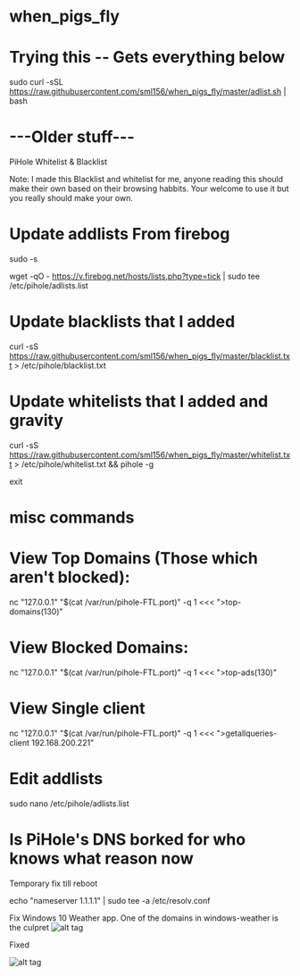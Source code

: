 # when_pigs_fly

# Trying this -- Gets everything below
sudo curl -sSL https://raw.githubusercontent.com/sml156/when_pigs_fly/master/adlist.sh | bash


# ---Older stuff---
PiHole Whitelist & Blacklist

Note:
I made this Blacklist and whitelist for me, anyone reading this should make their own based on their browsing habbits. Your welcome to use it but you really should make your own.

# Update addlists From firebog
sudo -s

wget -qO - https://v.firebog.net/hosts/lists.php?type=tick | sudo tee /etc/pihole/adlists.list

# Update blacklists that I added

curl -sS https://raw.githubusercontent.com/sml156/when_pigs_fly/master/blacklist.txt > /etc/pihole/blacklist.txt


# Update whitelists that I added and gravity

curl -sS https://raw.githubusercontent.com/sml156/when_pigs_fly/master/whitelist.txt > /etc/pihole/whitelist.txt && pihole -g

exit

# misc commands

# View Top Domains (Those which aren't blocked):
nc "127.0.0.1" "$(cat /var/run/pihole-FTL.port)" -q 1 <<< ">top-domains(130)"
# View Blocked Domains:
nc "127.0.0.1" "$(cat /var/run/pihole-FTL.port)" -q 1 <<< ">top-ads(130)"
# View Single client
nc "127.0.0.1" "$(cat /var/run/pihole-FTL.port)" -q 1 <<< ">getallqueries-client 192.168.200.221"  
# Edit addlists
sudo nano /etc/pihole/adlists.list

# Is PiHole's DNS borked for who knows what reason now
Temporary fix till reboot

echo "nameserver 1.1.1.1" | sudo tee -a /etc/resolv.conf


Fix Windows 10 Weather app.
One of the domains in windows-weather is the culpret
![alt tag](https://user-images.githubusercontent.com/26722257/44434955-d6e9b100-a57b-11e8-954b-2ed67ac7224d.png)

Fixed

![alt tag](https://user-images.githubusercontent.com/26722257/44435207-e3223e00-a57c-11e8-942a-7bfe6eb2c234.png)

